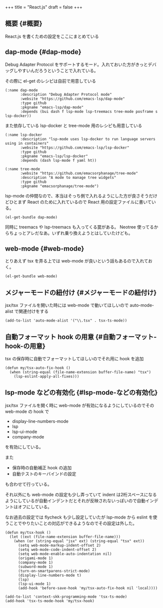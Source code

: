 +++
title = "React.js"
draft = false
+++

## 概要 {#概要}

React.js を書くための設定をここにまとめている


## dap-mode {#dap-mode}

Debug Adapter Protocol をサポートするモード。入れておいた方がきっとデバッグしやすいんだろうということで入れている。

その際に el-get のレシピは自前で用意している

```emacs-lisp
(:name dap-mode
       :description "Debug Adapter Protocol mode"
       :website "https://github.com/emacs-lsp/dap-mode"
       :type github
       :pkgname "emacs-lsp/dap-mode"
       :depends (bui dash f lsp-mode lsp-treemacs tree-mode posframe s lsp-docker))
```

また依存している lsp-docker と tree-mode 用のレシピも用意している

```emacs-lisp
(:name lsp-docker
       :description "lsp-mode uses lsp-docker to run language servers using in containers"
       :website "https://github.com/emacs-lsp/lsp-docker"
       :type github
       :pkgname "emacs-lsp/lsp-docker"
       :depends (dash lsp-mode f yaml ht))
```

```emacs-lisp
(:name tree-mode
       :website "https://github.com/emacsorphanage/tree-mode"
       :description "A mode to manage tree widgets"
       :type github
       :pkgname "emacsorphanage/tree-mode")
```

lsp-mode の仲間なので、本当はそっち側で入れるようにした方が良さそうだけどひとまず React のために入れているので React 用の設定ファイルに書いている。

```emacs-lisp
(el-get-bundle dap-mode)
```

同時に treemacs や lsp-treemacs も入ってくる罠がある。
Neotree 使ってるからちょっとアレだなあ。いずれ乗り換えようとはしていたけども。


## web-mode {#web-mode}

とりあえず tsx を弄る上では web-mode が良いという話もあるので入れておく。

```emacs-lisp
(el-get-bundle web-mode)
```


## メジャーモードの紐付け {#メジャーモードの紐付け}

jsx/tsx ファイルを開いた時には web-mode で動いてほしいので
auto-mode-alist で関連付けをする

```emacs-lisp
(add-to-list 'auto-mode-alist '("\\.tsx" . tsx-ts-mode))
```


## 自動フォーマット hook の用意 {#自動フォーマット-hook-の用意}

tsx の保存時に自動でフォーマットしてほしいのでそれ用に hook を追加

```emacs-lisp
(defun my/tsx-auto-fix-hook ()
  (when (string-equal (file-name-extension buffer-file-name) "tsx")
    (lsp-eslint-apply-all-fixes)))
```


## lsp-mode などの有効化 {#lsp-mode-などの有効化}

jsx/tsx ファイルを開く時に web-mode が有効になるようにしているのでその web-mode の hook で

-   display-line-numbers-mode
-   lsp
-   lsp-ui-mode
-   company-mode

を有効にしている。

また

-   保存時の自動補正 hook の追加
-   自動テストのキーバインドの設定

も合わせて行っている。

それ以外にも web-mode の設定も少し弄っていて
indent は2桁スペースになるようにしているが自動インデントだとそれが反映されないっぽいので自動インデントはオフにしている。

なお過去の設定では flycheck も少し設定していたが
lsp-mode から eslint を使うことでやりたいことの対応ができるようなのでその設定は外した。

```emacs-lisp
(defun my/tsx-hook ()
  (let ((ext (file-name-extension buffer-file-name)))
    (when (or (string-equal "jsx" ext) (string-equal "tsx" ext))
      (setq web-mode-markup-indent-offset 2)
      (setq web-mode-code-indent-offset 2)
      (setq web-mode-enable-auto-indentation nil)
      (origami-mode 1)
      (company-mode 1)
      (subword-mode 1)
      (turn-on-smartparens-strict-mode)
      (display-line-numbers-mode t)
      (lsp)
      (lsp-ui-mode 1)
      (add-hook 'before-save-hook 'my/tsx-auto-fix-hook nil 'local))))

(add-to-list 'context-skk-programming-mode 'tsx-ts-mode)
(add-hook 'tsx-ts-mode-hook 'my/tsx-hook)
```
